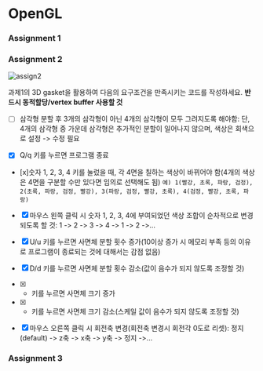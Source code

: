 # OpenGL

### Assignment 1

### Assignment 2
![assign2](https://user-images.githubusercontent.com/38516906/58379549-03859a00-7fe0-11e9-9a9b-2ead53b2bc28.jpg)

과제1의 3D gasket을 활용하여 다음의 요구조건을 만족시키는 코드를 작성하세요.
**반드시 동적할당/vertex buffer 사용할 것**

- [ ] 삼각형 분할 후 3개의 삼각형이 아닌 4개의 삼각형이 모두 그려지도록 해야함: 단, 4개의 삼각형 중 가운데 삼각형은 추가적인 분할이 일어나지 않으며, 색상은 회색으로 설정 -> 수정 필요

- [x] Q/q 키를 누르면 프로그램 종료

- [x]숫자 1, 2, 3, 4 키를 눌렀을 때, 각 4면을 칠하는 색상이 바뀌어야 함(4개의 색상은 4면을 구분할 수만 있다면 임의로 선택해도 됨)
```예) 1(빨강, 초록, 파랑, 검정), 2(초록, 파랑, 검정, 빨강), 3(파랑, 검정, 빨강, 초록), 4(검정, 빨강, 초록, 파랑)```

- [x] 마우스 왼쪽 클릭 시 숫자 1, 2, 3, 4에 부여되었던 색상 조합이 순차적으로 변경되도록 할 것: 1 -> 2 -> 3 -> 4 -> 1 -> 2 ->...

- [x] U/u 키를 누르면 사면체 분할 횟수 증가(10이상 증가 시 메모리 부족 등의 이유로 프로그램이 종료되는 것에 대해서는 감점 없음)

- [x] D/d 키를 누르면 사면체 분할 횟수 감소(값이 음수가 되지 않도록 조정할 것)

- [x] + 키를 누르면 사면체 크기 증가

- [x] - 키를 누르면 사면체 크기 감소(스케일 값이 음수가 되지 않도록 조정할 것)

- [x] 마우스 오른쪽 클릭 시 회전축 변경(회전축 변경시 회전각 0도로 리셋): 정지(default) -> z축 -> x축 -> y축 -> 정지 ->...

### Assignment 3
